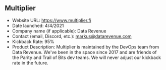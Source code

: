 ## Multiplier
- Website URL: https://www.multiplier.fi
- Date launched: 4/4/2021
- Company name (if applicable): Data Revenue
- Contact (email, Discord, etc.): markus@datarevenue.com
- Kickback Rate: 95%
- Product Description: Multiplier is maintained by the DevOps team from Data Revenue. We've been in the space since 2017 and are friends of the Parity and Trail of Bits dev teams. We will never adjust our kickback rate in the future.

